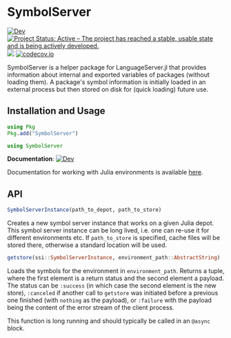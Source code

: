 # SymbolServer

[![Dev](https://img.shields.io/badge/docs-dev-blue.svg)](https://www.julia-vscode.org/SymbolServer.jl/dev)
[![Project Status: Active – The project has reached a stable, usable state and is being actively developed.](https://www.repostatus.org/badges/latest/active.svg)](https://www.repostatus.org/#active)
![](https://github.com/julia-vscode/SymbolServer.jl/workflows/Run%20CI%20on%20master/badge.svg)
[![codecov.io](http://codecov.io/github/julia-vscode/SymbolServer.jl/coverage.svg?branch=master)](http://codecov.io/github/julia-vscode/SymbolServer.jl?branch=master)

SymbolServer is a helper package for LanguageServer.jl that provides information about internal and exported variables of packages (without loading them). A package's symbol information is initially loaded in an external process but then stored on disk for (quick loading) future use.

## Installation and Usage
```julia
using Pkg
Pkg.add("SymbolServer")
```
```julia
using SymbolServer
```
**Documentation**: [![Dev](https://img.shields.io/badge/docs-dev-blue.svg)](https://www.julia-vscode.org/SymbolServer.jl/dev)

Documentation for working with Julia environments is available [here](https://github.com/JuliaLang/Pkg.jl).

## API

```julia
SymbolServerInstance(path_to_depot, path_to_store)
```

Creates a new symbol server instance that works on a given Julia depot. This symbol server instance can be long lived, i.e. one can re-use it for different environments etc. If `path_to_store` is specified, cache files will be stored there, otherwise a standard location will be used.


```julia
getstore(ssi::SymbolServerInstance, environment_path::AbstractString)
```

Loads the symbols for the environment in `environment_path`. Returns a tuple, where the first element is a return status and the second element a payload. The status can be `:success` (in which case the second element is the new store), `:canceled` if another call to `getstore` was initiated before a previous one finished (with `nothing` as the payload), or `:failure` with the payload being the content of the error stream of the client process.

This function is long running and should typically be called in an `@async` block.
